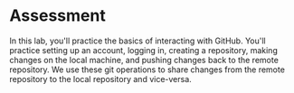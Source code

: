# Assessment
In this lab, you'll practice the basics of interacting with GitHub. You'll practice setting up an account, logging in, creating a repository, making changes on the local machine, and pushing changes back to the remote
repository.
We use these git operations to share changes from the remote repository to
the local repository and vice-versa.
